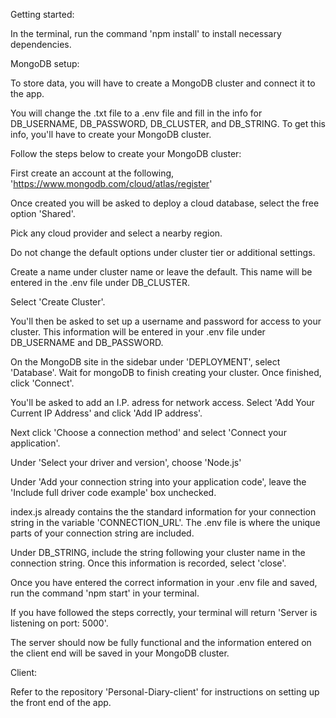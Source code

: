 Getting started:

In the terminal, run the command 'npm install' to install necessary dependencies.

MongoDB setup:

To store data, you will have to create a MongoDB cluster and connect it to the app.

You will change the .txt file to a .env file and fill in the info for DB_USERNAME, DB_PASSWORD, DB_CLUSTER, and DB_STRING. To get this info, you'll have to create your MongoDB cluster.

Follow the steps below to create your MongoDB cluster:

First create an account at the following, 'https://www.mongodb.com/cloud/atlas/register'

Once created you will be asked to deploy a cloud database, select the free option 'Shared'.

Pick any cloud provider and select a nearby region. 

Do not change the default options under cluster tier or additional settings.

Create a name under cluster name or leave the default. This name will be entered in the .env file under DB_CLUSTER.

Select 'Create Cluster'.

You'll then be asked to set up a username and password for access to your cluster. This information will be entered in your .env file under DB_USERNAME and DB_PASSWORD.

On the MongoDB site in the sidebar under 'DEPLOYMENT', select 'Database'. Wait for mongoDB to finish creating your cluster. Once finished, click 'Connect'.

You'll be asked to add an I.P. adress for network access. Select 'Add Your Current IP Address' and click 'Add IP address'.

Next click 'Choose a connection method' and select 'Connect your application'.

Under 'Select your driver and version', choose 'Node.js'

Under 'Add your connection string into your application code', leave the 'Include full driver code example' box unchecked.

index.js already contains the the standard information for your connection string in the variable 'CONNECTION_URL'. The .env file is where the unique parts of your connection string are included.

Under DB_STRING, include the string following your cluster name in the connection string. Once this information is recorded, select 'close'.

Once you have entered the correct information in your .env file and saved, run the command 'npm start' in your terminal.

If you have followed the steps correctly, your terminal will return 'Server is listening on port: 5000'.

The server should now be fully functional and the information entered on the client end will be saved in your MongoDB cluster.

Client:

Refer to the repository 'Personal-Diary-client' for instructions on setting up the front end of the app.